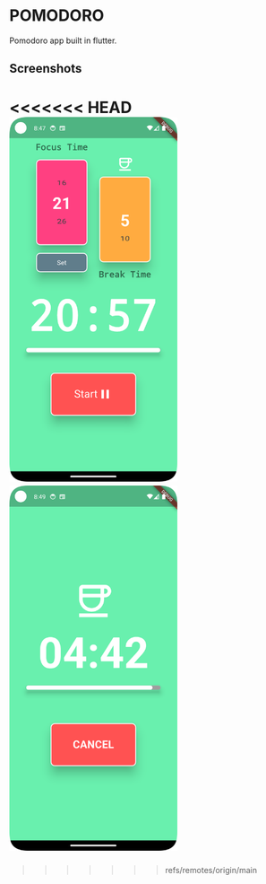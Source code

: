 # POMODORO
Pomodoro app built in flutter.

## Screenshots
<<<<<<< HEAD
<img src='screenshots/mainpage_screenshot.png' width='300px'>
<img src='screenshots/breakpage_screenshot.png' width='300px'>
=======
>>>>>>> refs/remotes/origin/main
